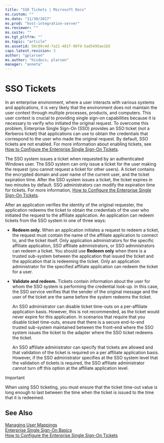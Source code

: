```yaml
---
title: "SSO Tickets | Microsoft Docs"
ms.custom: ""
ms.date: "11/30/2017"
ms.prod: "host-integration-server"
ms.reviewer: ""
ms.suite: ""
ms.tgt_pltfrm: ""
ms.topic: "article"
ms.assetid: 50c09c4d-7a21-481f-90fd-5ad5495ae1b5
caps.latest.revision: 3
author: "gplarsen"
ms.author: "hisdocs; plarsen"
manager: "anneta"
---
```

# SSO Tickets
In an enterprise environment, where a user interacts with various systems and applications, it is very likely that the environment does not maintain the user context through multiple processes, products, and computers. This user context is crucial to providing single sign-on capabilities because it is necessary to verify who initiated the original request. To overcome this problem, Enterprise Single Sign-On (SSO) provides an SSO ticket (not a Kerberos ticket) that applications can use to obtain the credentials that correspond to the user who made the original request. By default, SSO tickets are not enabled. For more information about enabling tickets, see [How to Configure the Enterprise Single Sign-On Tickets](../esso/how-to-configure-the-enterprise-single-sign-on-tickets.md).  
  
 The SSO system issues a ticket when requested by an authenticated Windows user. The SSO system can only issue a ticket for the user making the request (you cannot request a ticket for other users). A ticket contains the encrypted domain and user name of the current user, and the ticket expiration time. After the SSO system issues a ticket, the ticket expires in two minutes by default. SSO administrators can modify the expiration time for tickets. For more information, [How to Configure the Enterprise Single Sign-On Tickets](../esso/how-to-configure-the-enterprise-single-sign-on-tickets.md).  
  
 After an application verifies the identity of the original requester, the application redeems the ticket to obtain the credentials of the user who initiated the request to the affiliate application. An application can redeem tickets from the SSO system in one of three ways:  
  
- **Redeem only.** When an application initiates a request to redeem a ticket, the request must contain the name of the affiliate application to connect to, and the ticket itself. Only application administrators for the specific affiliate application, SSO affiliate administrators, or SSO administrators can redeem a ticket. You should use **Redeem only** when there is a trusted sub-system between the application that issued the ticket and the application that is redeeming the ticket. Only an application administrator for the specified affiliate application can redeem the ticket for a user.  
  
- **Validate and redeem.** Tickets contain information about the user for whom the SSO system is performing the credential look-up. In this case, the SSO service verifies that the sender of the original message and the user of the ticket are the same before the system redeems the ticket.  
  
  An SSO administrator can disable ticket time-outs on a per-affiliate application basis. However, this is not recommended, as the ticket would never expire for this application. In scenarios that require that you disable ticket time-outs, ensure that there is a secure end-to-end trusted sub-system maintained between the front-end where the SSO system issues the ticket to the adapter where the SSO ticket redeems the ticket.  
  
  An SSO affiliate administrator can specify that tickets are allowed and that validation of the ticket is required on a per affiliate application basis. However, if the SSO administrator specifies at the SSO system level that the validation of tickets is required, the SSO affiliate administrator cannot turn off this option at the affiliate application level.  
  
> [!IMPORTANT]
>  When using SSO ticketing, you must ensure that the ticket time-out value is long enough to last between the time when the ticket is issued to the time that it is redeemed.  
  
## See Also  
 [Managing User Mappings](../esso/managing-user-mappings.md)   
 [Enterprise Single Sign-On Basics](../esso/enterprise-single-sign-on-basics.md)   
 [How to Configure the Enterprise Single Sign-On Tickets](../esso/how-to-configure-the-enterprise-single-sign-on-tickets.md)